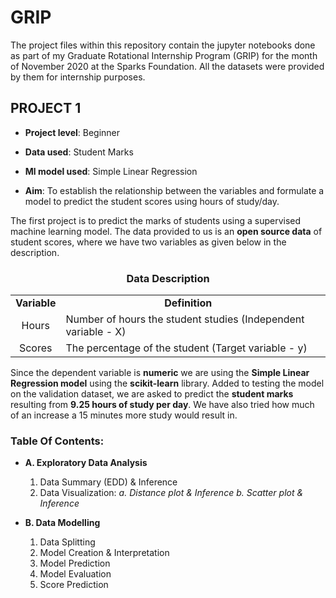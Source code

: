# GRIP
The project files within this repository contain the jupyter notebooks done as part of my Graduate Rotational Internship Program (GRIP) for the month of November 2020 at the Sparks Foundation. All the datasets were provided by them for internship purposes.

## PROJECT 1 

* **Project level**:  Beginner

* **Data used**:      Student Marks

* **Ml model used**:  Simple Linear Regression

* **Aim**:            To establish the relationship between the variables and formulate a model to predict the student scores using hours of study/day.


The first project is to predict the marks of students using a supervised machine learning model. The data provided to us is an **open source data** of student scores, where we have two variables as given below in the description. 

### <center>Data Description</center>

<table>
    <tr>
        <td><b><center>Variable</center></b></td>
        <td><b><center>Definition</center></b></td>
    </tr>
    <tr>
        <td><center>Hours</center></td>
        <td>Number of hours the student studies (Independent variable - X)<td>
    </tr>
    <tr>
        <td><center>Scores</center></td>
        <td>The percentage of the student (Target variable - y)<td>
    </tr>
</table>

Since the dependent variable is **numeric** we are using the **Simple Linear Regression model** using the **scikit-learn** library. Added to testing the model on the validation dataset, we are asked to predict the **student marks** resulting from **9.25 hours of study per day**. We have also tried how much of an increase a 15 minutes more study would result in. 

### Table Of Contents:

* **A. Exploratory Data Analysis**
     1. Data Summary (EDD) & Inference
     2. Data Visualization: 
        _a. Distance plot & Inference_
        _b. Scatter plot & Inference_
        
        
* **B. Data Modelling**
     1. Data Splitting
     2. Model Creation & Interpretation
     3. Model Prediction
     4. Model Evaluation
     5. Score Prediction
     
